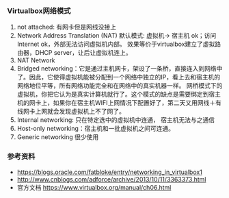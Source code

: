 ### Virtualbox网络模式
1. not attached: 有网卡但是网线没接上
2. Network Address Translation (NAT)  默认模式:  虚拟机-> 宿主机 ok；访问Internet ok，外部无法访问虚拟机内部。 效果等价于virtualbox建立了虚拟路由器，DHCP server，让后让虚拟机连上。
3. NAT Network
4. Bridged networking：它是通过主机网卡，架设了一条桥，直接连入到网络中了。因此，它使得虚拟机能被分配到一个网络中独立的IP，看上去和宿主机的网络地位平等，所有网络功能完全和在网络中的真实机器一样。
网桥模式下的虚拟机，你把它认为是真实计算机就行了。这个模式的缺点是需要绑定到宿主机的网卡上，如果你在宿主机WIFI上网情况下配置好了，第二天又用网线＋有线网卡上网就会发现虚拟机上不了网了。
5. Internal networking:  只在特定选中的虚拟机中连通， 宿主机无法与之通信
6. Host-only networking：宿主机和一批虚拟机之间可连通。
7. Generic networking 很少使用


### 参考资料
- https://blogs.oracle.com/fatbloke/entry/networking_in_virtualbox1
- http://www.cnblogs.com/adforce/archive/2013/10/11/3363373.html
- 官方文档 https://www.virtualbox.org/manual/ch06.html

